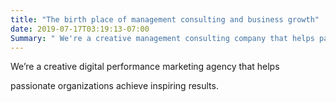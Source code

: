 ```yaml
---
title: "The birth place of management consulting and business growth"
date: 2019-07-17T03:19:13-07:00
Summary: " We're a creative management consulting company that helps passionate large enterprises, federal government parastatals and SME's achieve inspiring results. "
---
```

We’re a creative digital performance marketing agency that helps

passionate organizations achieve inspiring results.
